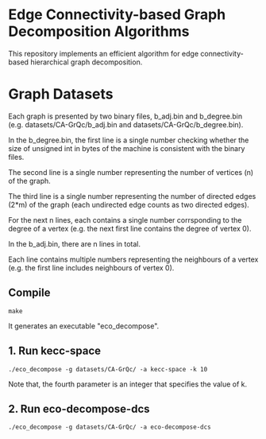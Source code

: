 # Edge Connectivity-based Graph Decomposition Algorithms
This repository implements an efficient algorithm for edge connectivity-based hierarchical graph decomposition.

# Graph Datasets
Each graph is presented by two binary files, b_adj.bin and b_degree.bin (e.g. datasets/CA-GrQc/b_adj.bin and datasets/CA-GrQc/b_degree.bin).

In the b_degree.bin, the first line is a single number checking whether the size of unsigned int in bytes of the machine is consistent with the binary files.

The second line is a single number representing the number of vertices (n) of the graph.

The third line is a single number representing the number of directed edges (2*m) of the graph (each undirected edge counts as two directed edges).

For the next n lines, each contains a single number corrsponding to the degree of a vertex (e.g. the next first line contains the degree of vertex 0).

In the b_adj.bin, there are n lines in total.

Each line contains multiple numbers representing the neighbours of a vertex (e.g. the first line includes neighbours of vertex 0). 

## Compile

```
make
```
It generates an executable "eco_decompose".

## 1. Run kecc-space

```
./eco_decompose -g datasets/CA-GrQc/ -a kecc-space -k 10
```
Note that, the fourth parameter is an integer that specifies the value of k.

## 2. Run eco-decompose-dcs

```
./eco_decompose -g datasets/CA-GrQc/ -a eco-decompose-dcs
```


